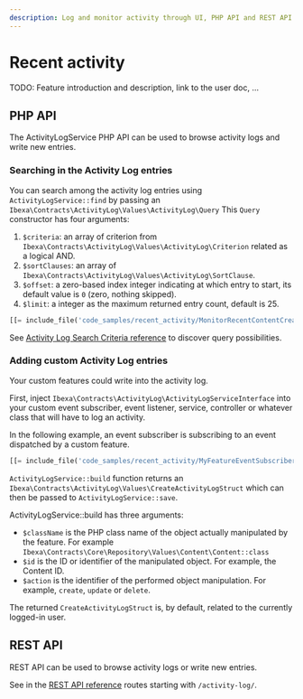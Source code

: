 ```yaml
---
description: Log and monitor activity through UI, PHP API and REST API.
---
```


# Recent activity

TODO: Feature introduction and description, link to the user doc, …

## PHP API

The ActivityLogService PHP API can be used to browse activity logs and write new entries.

### Searching in the Activity Log entries

You can search among the activity log entries using `ActivityLogService::find` by passing an `Ibexa\Contracts\ActivityLog\Values\ActivityLog\Query`
This `Query` constructor has four arguments:

1. `$criteria`: an array of criterion from `Ibexa\Contracts\ActivityLog\Values\ActivityLog\Criterion` related as a logical AND.
2. `$sortClauses`: an array of `Ibexa\Contracts\ActivityLog\Values\ActivityLog\SortClause`.
3. `$offset`: a zero-based index integer indicating at which entry to start, its default value is `0` (zero, nothing skipped).
4. `$limit`: a integer as the maximum returned entry count, default is 25.

```php
[[= include_file('code_samples/recent_activity/MonitorRecentContentCreationCommand.php') =]]
```

See [Activity Log Search Criteria reference](activity_log_search.md) to discover query possibilities.

### Adding custom Activity Log entries

Your custom features could write into the activity log.

First, inject `Ibexa\Contracts\ActivityLog\ActivityLogServiceInterface` into your custom event subscriber, event listener, service, controller or whatever class that will have to log an activity.

In the following example, an event subscriber is subscribing to an event dispatched by a custom feature. 

```php
[[= include_file('code_samples/recent_activity/MyFeatureEventSubscriber.php') =]]
```

`ActivityLogService::build` function returns an `Ibexa\Contracts\ActivityLog\Values\CreateActivityLogStruct` which can then be passed to `ActivityLogService::save`.

ActivityLogService::build has three arguments:

* `$className` is the PHP class name of the object actually manipulated by the feature. For example `Ibexa\Contracts\Core\Repository\Values\Content\Content::class`
* `$id` is the ID or identifier of the manipulated object. For example, the Content ID.
* `$action` is the identifier of the performed object manipulation. For example, `create`, `update` or `delete`.

The returned `CreateActivityLogStruct` is, by default, related to the currently logged-in user.

## REST API

REST API can be used to browse activity logs or write new entries.

See in the [REST API reference](../../api/rest_api/rest_api_reference/rest_api_reference.html#activity-log) routes starting with `/activity-log/`.
